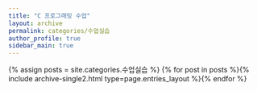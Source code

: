 ```yaml
---
title: "C 프로그래밍 수업"
layout: archive
permalink: categories/수업실습
author_profile: true
sidebar_main: true
---
```



{% assign posts = site.categories.수업실습 %}
{% for post in posts %}{% include archive-single2.html type=page.entries_layout %}{% endfor %}

